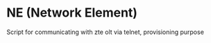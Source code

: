 NE (Network Element)
====================

Script for communicating with zte olt via telnet, provisioning purpose